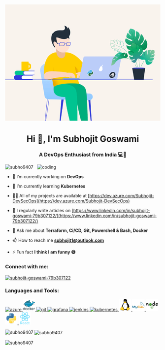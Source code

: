 ![logo](https://github.com/Subho9407/Subho9407/blob/main/python-2.gif)

<h1 align="center">Hi 👋, I'm Subhojit Goswami</h1>
<h3 align="center">A DevOps Enthusiast from India 💻🚀</h3>

<img align="right" alt="coding" width="400" src="https://user-images.githubusercontent.com/69011963/137184767-79a13ec7-1bb3-4341-a6da-3a149c9c159a.gif">

<p align="left"> <img src="https://komarev.com/ghpvc/?username=subho9407&label=Profile%20views&color=0e75b6&style=flat" alt="subho9407" /> </p>

- 🔭 I’m currently working on **DevOps**

- 🌱 I’m currently learning **Kubernetes**

- 👨‍💻 All of my projects are available at [https://dev.azure.com/Subhojit-DevSecOps](https://dev.azure.com/Subhojit-DevSecOps)

- 📝 I regularly write articles on [https://www.linkedin.com/in/subhojit-goswami-79b307122/](https://www.linkedin.com/in/subhojit-goswami-79b307122/)

- 💬 Ask me about **Terraform, Ci/CD, Git, Powershell & Bash, Docker**

- 📫 How to reach me **subhojit1@outlook.com**

- ⚡ Fun fact **I think I am funny 😅**

<h3 align="left">Connect with me:</h3>
<p align="left">
<a href="https://linkedin.com/in/subhojit-goswami-79b307122" target="blank"><img align="center" src="https://raw.githubusercontent.com/rahuldkjain/github-profile-readme-generator/master/src/images/icons/Social/linked-in-alt.svg" alt="subhojit-goswami-79b307122" height="30" width="40" /></a>
</p>

<h3 align="left">Languages and Tools:</h3>
<p align="left"> <a href="https://azure.microsoft.com/en-in/" target="_blank" rel="noreferrer"> <img src="https://www.vectorlogo.zone/logos/microsoft_azure/microsoft_azure-icon.svg" alt="azure" width="40" height="40"/> </a> <a href="https://www.docker.com/" target="_blank" rel="noreferrer"> <img src="https://raw.githubusercontent.com/devicons/devicon/master/icons/docker/docker-original-wordmark.svg" alt="docker" width="40" height="40"/> </a> <a href="https://git-scm.com/" target="_blank" rel="noreferrer"> <img src="https://www.vectorlogo.zone/logos/git-scm/git-scm-icon.svg" alt="git" width="40" height="40"/> </a> <a href="https://grafana.com" target="_blank" rel="noreferrer"> <img src="https://www.vectorlogo.zone/logos/grafana/grafana-icon.svg" alt="grafana" width="40" height="40"/> </a> <a href="https://www.jenkins.io" target="_blank" rel="noreferrer"> <img src="https://www.vectorlogo.zone/logos/jenkins/jenkins-icon.svg" alt="jenkins" width="40" height="40"/> </a> <a href="https://kubernetes.io" target="_blank" rel="noreferrer"> <img src="https://www.vectorlogo.zone/logos/kubernetes/kubernetes-icon.svg" alt="kubernetes" width="40" height="40"/> </a> <a href="https://www.linux.org/" target="_blank" rel="noreferrer"> <img src="https://raw.githubusercontent.com/devicons/devicon/master/icons/linux/linux-original.svg" alt="linux" width="40" height="40"/> </a> <a href="https://www.mysql.com/" target="_blank" rel="noreferrer"> <img src="https://raw.githubusercontent.com/devicons/devicon/master/icons/mysql/mysql-original-wordmark.svg" alt="mysql" width="40" height="40"/> </a> <a href="https://nodejs.org" target="_blank" rel="noreferrer"> <img src="https://raw.githubusercontent.com/devicons/devicon/master/icons/nodejs/nodejs-original-wordmark.svg" alt="nodejs" width="40" height="40"/> </a> <a href="https://www.python.org" target="_blank" rel="noreferrer"> <img src="https://raw.githubusercontent.com/devicons/devicon/master/icons/python/python-original.svg" alt="python" width="40" height="40"/> </a> <a href="https://reactjs.org/" target="_blank" rel="noreferrer"> <img src="https://raw.githubusercontent.com/devicons/devicon/master/icons/react/react-original-wordmark.svg" alt="react" width="40" height="40"/> </a> </p>

<p><img align="left" src="https://github-readme-stats.vercel.app/api/top-langs?username=subho9407&show_icons=true&locale=en&layout=compact" alt="subho9407" /></p>

<p>&nbsp;<img align="center" src="https://github-readme-stats.vercel.app/api?username=subho9407&show_icons=true&locale=en" alt="subho9407" /></p>

<p><img align="center" src="https://github-readme-streak-stats.herokuapp.com/?user=subho9407&" alt="subho9407" /></p>
